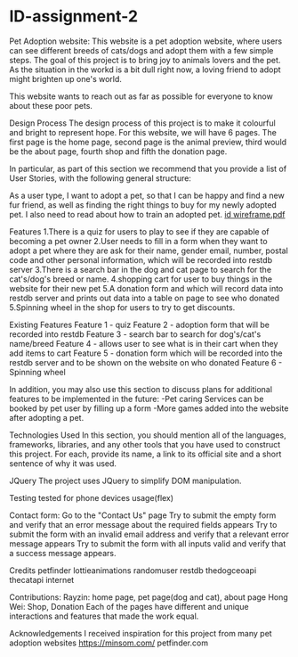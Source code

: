 # ID-assignment-2

Pet Adoption website:
This website is a pet adoption website, where users can see different breeds of cats/dogs and adopt them with a few simple steps. The goal of this project is to bring joy to animals lovers and the pet. As the situation in the workd is a bit dull right now, a loving friend to adopt might brighten up one's world. 

This website wants to reach out as far as possible for everyone to know about these poor pets. 

Design Process
The design process of this project is to make it colourful and bright to represent hope. For this website, we will have 6 pages. The first page is the home page,  second page is the animal preview, third would be the about page, fourth shop and fifth the donation page.

In particular, as part of this section we recommend that you provide a list of User Stories, with the following general structure:

As a user type, I want to adopt a pet, so that I can be happy and find a new fur friend, as well as finding the right things to buy for my newly adopted pet. I also need 
to read about how to train an adopted pet.
[id wireframe.pdf](https://github.com/ngrayzin/ID-assignment-2/files/8098045/id.wireframe.pdf)

Features
1.There is a quiz for users to play to see if they are capable of becoming a pet owner
2.User needs to fill in a form when they want to adopt a pet where they are ask for their name, gender email, number, postal code and other personal information, which will be recorded into restdb server
3.There is a search bar in the dog and cat page to search for the cat's/dog's breed or name.
4.shopping cart for user to buy things in the website for their new pet
5.A donation form and which will record data into restdb server and prints out data into a table on page to see who donated
5.Spinning wheel in the shop for users to try to get discounts.

Existing Features
Feature 1 - quiz
Feature 2 - adoption form that will be recorded into restdb
Feature 3 - search bar to search for dog's/cat's name/breed
Feature 4 - allows user to see what is in their cart when they add items to cart
Feature 5 - donation form which will be recorded into the restdb server and to be shown on the website on who donated
Feature 6 - Spinning wheel 

In addition, you may also use this section to discuss plans for additional features to be implemented in the future:
-Pet caring Services can be booked by pet user by filling up a form
-More games added into the website after adopting a pet.

Technologies Used
In this section, you should mention all of the languages, frameworks, libraries, and any other tools that you have used to construct this project. For each, provide its name, a link to its official site and a short sentence of why it was used.

JQuery
The project uses JQuery to simplify DOM manipulation.

Testing
tested for phone devices usage(flex)

Contact form:
Go to the "Contact Us" page
Try to submit the empty form and verify that an error message about the required fields appears
Try to submit the form with an invalid email address and verify that a relevant error message appears
Try to submit the form with all inputs valid and verify that a success message appears.


Credits
petfinder
lottieanimations
randomuser
restdb
thedogceoapi
thecatapi
internet

Contributions:
Rayzin: home page, pet page(dog and cat), about page
Hong Wei: Shop, Donation
Each of the pages have different and unique interactions and features that made the work equal.

Acknowledgements
I received inspiration for this project from many pet adoption websites 
https://minsom.com/
petfinder.com
